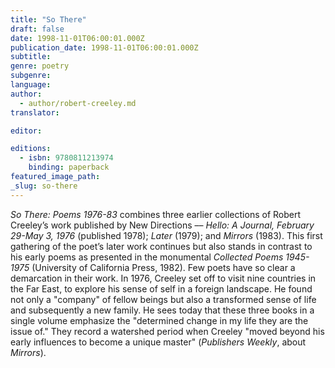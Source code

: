 ```yaml
---
title: "So There"
draft: false
date: 1998-11-01T06:00:01.000Z
publication_date: 1998-11-01T06:00:01.000Z
subtitle:
genre: poetry
subgenre:
language:
author:
  - author/robert-creeley.md
translator:

editor:

editions:
  - isbn: 9780811213974
    binding: paperback
featured_image_path:
_slug: so-there
---
```


_So There: Poems 1976-83_ combines three earlier collections of Robert Creeley’s work published by New Directions –– _Hello: A Journal, February 29-May 3, 1976_ (published 1978); _Later_ (1979); and _Mirrors_ (1983). This first gathering of the poet’s later work continues but also stands in contrast to his early poems as presented in the monumental _Collected Poems 1945-1975_ (University of California Press, 1982). Few poets have so clear a demarcation in their work. In 1976, Creeley set off to visit nine countries in the Far East, to explore his sense of self in a foreign landscape. He found not only a "company" of fellow beings but also a transformed sense of life and subsequently a new family. He sees today that these three books in a single volume emphasize the "determined change in my life they are the issue of." They record a watershed period when Creeley "moved beyond his early influences to become a unique master" (_Publishers Weekly_, about _Mirrors_).

